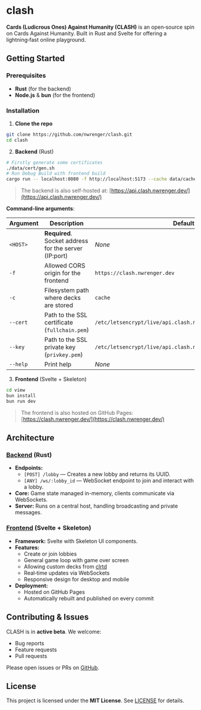# clash

**Cards (Ludicrous Ones) Against Humanity (CLASH)** is an open‑source spin on Cards Against Humanity. Built in Rust and Svelte for offering a lightning‑fast online playground.

## Getting Started

### Prerequisites

- **Rust** (for the backend)
- **Node.js** & **bun** (for the frontend)

### Installation

1. **Clone the repo**

```bash
git clone https://github.com/nwrenger/clash.git
cd clash
```

2. **Backend** (Rust)

```bash
# Firstly generate some certificates
./data/cert/gen.sh
# Run Debug Build with frontend build
cargo run -- localhost:8080 -f http://localhost:5173 --cache data/cache --cert data/cert/cert.pem --key data/cert/key.pem
```

> The backend is also self-hosted at: [https://api.clash.nwrenger.dev/](https://api.clash.nwrenger.dev/)

**Command-line arguments**:

| Argument | Description                                           | Default                                                      |
| -------- | ----------------------------------------------------- | ------------------------------------------------------------ |
| `<HOST>` | **Required**. Socket address for the server (IP:port) | _None_                                                       |
| `-f`     | Allowed CORS origin for the frontend                  | `https://clash.nwrenger.dev`                                 |
| `-c`     | Filesystem path where decks are stored                | `cache`                                                      |
| `--cert` | Path to the SSL certificate (`fullchain.pem`)         | `/etc/letsencrypt/live/api.clash.nwrenger.dev/fullchain.pem` |
| `--key`  | Path to the SSL private key (`privkey.pem`)           | `/etc/letsencrypt/live/api.clash.nwrenger.dev/privkey.pem`   |
| `--help` | Print help                                            | _None_                                                       |

3. **Frontend** (Svelte + Skeleton)

```bash
cd view
bun install
bun run dev
```

> The frontend is also hosted on GitHub Pages: [https://clash.nwrenger.dev/](https://clash.nwrenger.dev/)

## Architecture

### [Backend](./) (Rust)

- **Endpoints:**
  - `[POST] /lobby` — Creates a new lobby and returns its UUID.
  - `[ANY] /ws/:lobby_id` — WebSocket endpoint to join and interact with a lobby.
- **Core:** Game state managed in-memory, clients communicate via WebSockets.
- **Server:** Runs on a central host, handling broadcasting and private messages.

### [Frontend](./view) (Svelte + Skeleton)

- **Framework:** Svelte with Skeleton UI components.
- **Features:**
  - Create or join lobbies
  - General game loop with game over screen
  - Allowing custom decks from [clrtd](https://cast.clrtd.com/)
  - Real‑time updates via WebSockets
  - Responsive design for desktop and mobile
- **Deployment:**
  - Hosted on GitHub Pages
  - Automatically rebuilt and published on every commit

## Contributing & Issues

CLASH is in **active beta**. We welcome:

- Bug reports
- Feature requests
- Pull requests

Please open issues or PRs on [GitHub](https://github.com/nwrenger/clash/issues).

## License

This project is licensed under the **MIT License**. See [LICENSE](./LICENSE) for details.
